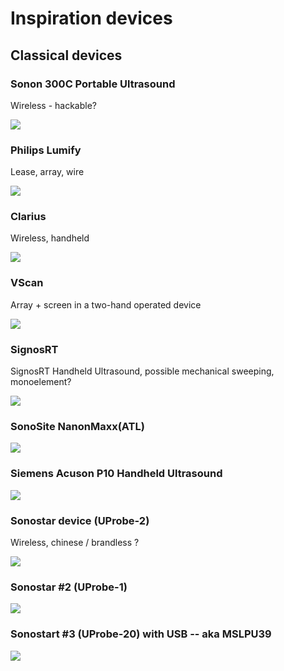 # Inspiration devices

## Classical devices

### Sonon 300C Portable Ultrasound

Wireless - hackable?

![](http://www.healcerion.com/wp-content/uploads/2014/07/buttons.png)

### Philips Lumify

Lease, array, wire

![](http://www.auntminnie.com/user/images/content_images/nws_rad/2015_12_02_12_34_45_743_Philips_Lumify_400.jpg)

### Clarius

Wireless, handheld

![](https://www.clarius.me/wp-content/uploads/2016/06/probes-both.png)

### VScan

Array + screen in a two-hand operated device

![](http://www3.gehealthcare.com/~/media/images/india/ultrasound/vscan/vscan-hero.jpg)


### SignosRT

SignosRT Handheld Ultrasound, possible mechanical sweeping, monoelement?

![](http://img.medicalexpo.fr/images_me/photo-g/84329-4460631.jpg)

### SonoSite NanonMaxx(ATL)

![](https://cdn-eu-ec.yottaa.net/50e5c1b84707e60c8000021f/www.sonosite.com/v~13.77/sites/default/files/nanomaxx.png?yocs=5_&yoloc=eu)


### Siemens Acuson P10 Handheld Ultrasound 

![](https://capmedplus.com/wp-content/uploads/2015/12/US_Siemens20ACUSON20P10.jpg)

### Sonostar device (UProbe-2)

Wireless, chinese / brandless ?

![](http://www.3d4dultrasoundmachine.com/photo/pl2737419-diagnostic_ultrasound_bladder_scanne_iphone_ipad_wireless_probe_bladder_ultrasound_scanner.jpg)

### Sonostar #2 (UProbe-1)

![](http://www.3d4dultrasoundmachine.com/photo/pl3693754-portable_wireless_ultrasound_scanner_probe_device_transducers_tablet_display.jpg)

### Sonostart #3 (UProbe-20) with USB  -- aka MSLPU39

![](http://www.sonostarmed.com/uploads/160707/1-160FG6151L39.jpg)


